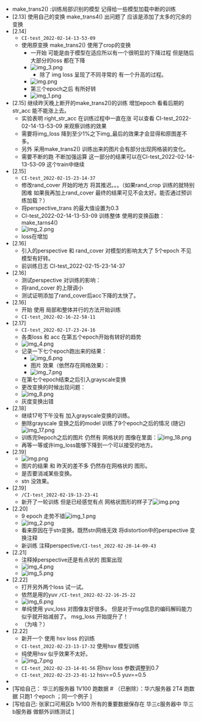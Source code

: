 - make_trans2() :训练局部识别的模型  记得给一些模型加载中断的训练 
- [2.13] 使用自己的变换 make_trans4() 出问题了 应该是添加了太多的冗余的变换
- [2.14] 
  - `CI-test_2022-02-14-13-53-09`
  - 使用原变换 make_trans2() 使用了crop的变换
    - 一开始 可能是由于模型在适应所以有一个很明显的下降过程 但是随后 大部分的loss 都在下降 
    - ![img_3.png](asset/img_3.png)
      - 除了 img loss 呈现了不同寻常的 有一个升高的过程。 
    - ![img.png](asset/img.png)
    - 第三个epoch之后 有所好转
    - ![img_1.png](asset/img_1.png)
- [2.15] 继续昨天晚上断开的make_trans2()的训练 增加epoch 看看后期的str_acc 能不能涨上去。
  - 实验表明 right_str_acc 在训练过程中一直在涨 可以查看 CI-test_2022-02-14-13-53-09 来观察训练的效果
  - 需要将img_loss 降到至少1%之下img_最后的效果才会显得和原图差不多。
  - 另外 采用make_trans2() 训练出来的图片会有部分出现网格装的变化。
  - 需要不断的跑 不断加强运算  这一部分的结果可以在CI-test_2022-02-14-13-53-09 这个train中继续 
- [2.15] 
  - `CI-test_2022-02-15-23-14-37`
  - 修改rand_cover 开始的地方 将其推迟。。。（如果rand_crop 训练的就特别困难 如果我再加上rand_cover 最终的结果可见不会太好。能否通过预训练加载？）
  - 将perspective_trans 的最大值设置为0.3
  - CI-test_2022-02-14-13-53-09 训练整体 使用的变换函数：make_tarns4()
  - ![img_2.png](asset/img_2.png)
  - loss在增加
- [2.16] 
  - 引入的perspective 和 rand_cover 对模型的影响太大了 5个epoch 不见模型有好转。
  - 前训练日志 CI-test_2022-02-15-23-14-37
- [2.16]
  - 测试perspective 对训练的影响：
  - 将rand_cover 的上限调小
  - 测试证明添加了rand_cover后acc下降的太快了。
- [2.16]
  - 开始 使用 局部和整体并行的方法开始训练 
  - `CI-test_2022-02-16-22-58-11`
- [2.17]
  - `CI-test_2022-02-17-23-24-16`
  - 各类loss 和 acc 在第五个epoch开始有转好的趋势
  - ![img_4.png](asset/img_4.png)
  - 记录一下七个epoch跑出来的结果：
    - ![img_6.png](asset/img_6.png)
    - 图片 效果（依然存在网格效果）：
    - ![img_7.png](asset/img_7.png)
  - 在第七个epoch结束之后引入grayscale变换 
  - 更改变换的时候出现问题：
  - ![img_8.png](asset/img_8.png)
  - 灰度变换出错
- [2.18] 
  - 继续17号下午没有 加入grayscale变换的训练。
  - 删除grayscale 变换之后的model 训练了9个epoch之后的情况 (随记)![img_17.png](asset/img_17.png)
  - 训练完9epoch之后的图片 仍然有 网格状的 图像在里面：![img_18.png](asset/img_18.png)
  - 再等一等或许img_loss能够下降到一个可以接受的地方。
- [2.19]
  - ![img.png](asset/img_21.png)
  - 图片的结果 和 昨天的差不多 仍然存在网格状的 图形。
  - 是否要消减某些变换。
  - stn 没效果。
- [2.19] 
  - `/CI-test_2022-02-19-13-23-41`
  - 新开了一轮训练 但是已经感觉有点 网格状图形的样子了![img.png](img.png)
- [2.20] 
  - 9 epoch 走势不错![img_1.png](img_1.png)
  - ![img_2.png](img_2.png)
  - 看来原因在于stn变换。既然stn网络无效 将distortion中的perspective 变换注释
  - 新训练 注释perspective`/CI-test_2022-02-20-14-09-43`
- [2.21]
  - 注释掉perspective还是有点状的 图案出现
  - ![img_4.png](img_4.png)
  - ![img_5.png](img_5.png)
- [2.22]
  - 打开另外两个loss 试一试。
  - 依然是用的yuv `/CI-test_2022-02-22-16-25-22`
  - ![img_6.png](img_6.png)
  - 单纯使用 yuv_loss 对图像友好很多。 但是对于msg信息的编码解码能力似乎就开始减弱了。 msg_loss 开始提升了！
  - （为啥？）
- [2.22] 
  - 新开一个 使用 hsv loss 的训练
  - `CI-test_2022-02-23-13-17-32` 使用hsv 模型训练
  - 纯使用hsv 似乎效果不太好。
  - ![img_7.png](img_7.png)
  - `CI-test_2022-02-23-14-01-56`  将hsv loss 参数调整到0.7
  - `CI-test_2022-02-23-23-01-12`  hsv==0.5 yuv==0.5 
- 
- [写给自己： 华三的服务器 1V100 跑数据 #   （已删除）：华六服务器 2T4 跑数据 只跑1 个epoch   ；同一个例子  ]
- [写给自己:  张家口可用区b  1v100  所有的重要数据保存在 华三c服务器中 华三b服务器 做额外训练测试 ]